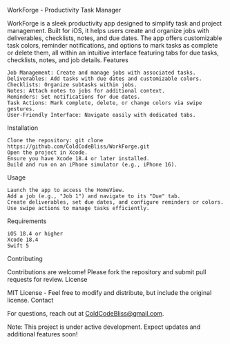 WorkForge - Productivity Task Manager

WorkForge is a sleek productivity app designed to simplify task and project management. Built for iOS, it helps users create and organize jobs with deliverables, checklists, notes, and due dates. The app offers customizable task colors, reminder notifications, and options to mark tasks as complete or delete them, all within an intuitive interface featuring tabs for due tasks, checklists, notes, and job details.
Features

    Job Management: Create and manage jobs with associated tasks.
    Deliverables: Add tasks with due dates and customizable colors.
    Checklists: Organize subtasks within jobs.
    Notes: Attach notes to jobs for additional context.
    Reminders: Set notifications for due dates.
    Task Actions: Mark complete, delete, or change colors via swipe gestures.
    User-Friendly Interface: Navigate easily with dedicated tabs.

Installation

    Clone the repository: git clone https://github.com/ColdCodeBliss/WorkForge.git
    Open the project in Xcode.
    Ensure you have Xcode 18.4 or later installed.
    Build and run on an iPhone simulator (e.g., iPhone 16).

Usage

    Launch the app to access the HomeView.
    Add a job (e.g., "Job 1") and navigate to its "Due" tab.
    Create deliverables, set due dates, and configure reminders or colors.
    Use swipe actions to manage tasks efficiently.

Requirements

    iOS 18.4 or higher
    Xcode 18.4
    Swift 5

Contributing

Contributions are welcome! Please fork the repository and submit pull requests for review.
License

MIT License - Feel free to modify and distribute, but include the original license.
Contact

For questions, reach out at ColdCodeBliss@gmail.com.

Note: This project is under active development. Expect updates and additional features soon!
